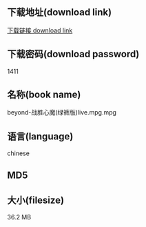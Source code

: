 ## 下载地址(download link)
[下载链接 download link](https://voluble-croquembouche-d321dc.netlify.app/?s=beyond-%E6%88%98%E8%83%9C%E5%BF%83%E9%AD%94%28%E7%BB%BF%E8%A3%A4%E7%89%88%29live.mpg)

## 下载密码(download password)
1411

## 名称(book name)
beyond-战胜心魔(绿裤版)live.mpg.mpg

## 语言(language)
chinese

## MD5


## 大小(filesize)
36.2 MB
